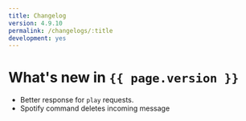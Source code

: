 ```yaml
---
title: Changelog
version: 4.9.10
permalink: /changelogs/:title
development: yes
---
```


# What's new in `{{ page.version }}`

- Better response for `play` requests.
- Spotify command deletes incoming message
